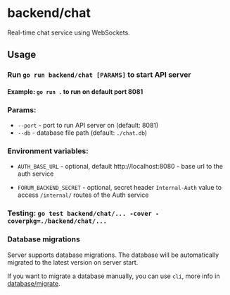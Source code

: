 # backend/chat

Real-time chat service using WebSockets.

## Usage

### Run `go run backend/chat [PARAMS]` to start API server

#### Example: `go run .` to run on default port 8081

### Params:

- `--port` - port to run API server on (default: 8081)
- `--db` - database file path (default: `./chat.db`)

### Environment variables:

- `AUTH_BASE_URL` - optional, default http://localhost:8080 - base url to the auth service

- `FORUM_BACKEND_SECRET` - optional, secret header `Internal-Auth` value to access `/internal/` routes of the Auth
  service

### Testing: `go test backend/chat/... -cover -coverpkg=./backend/chat/...`

### Database migrations

Server supports database migrations. The database will be automatically migrated to the latest version on server start.

If you want to migrate a database manually, you can use `cli`, more info
in [database/migrate](../migrate/README.md).
